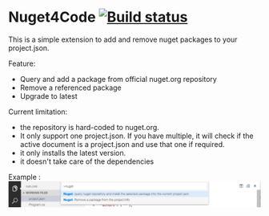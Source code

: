 # Nuget4Code [![Build status](https://travis-ci.org/fforjan/nuget4code.svg)](https://travis-ci.org/fforjan/nuget4code)

This is a simple extension to add and remove nuget packages to your project.json.

Feature:
- Query and add a package from official nuget.org repository
- Remove a referenced package
- Upgrade to latest

Current limitation:
- the repository is hard-coded to nuget.org.
- It only support one project.json. If you have multiple, it will check if the active document is a project.json and use that one if required.
- it only installs the latest version.
- it doesn't take care of the dependencies

Example :
![nuget remove and install commands](./resources/commands.png)